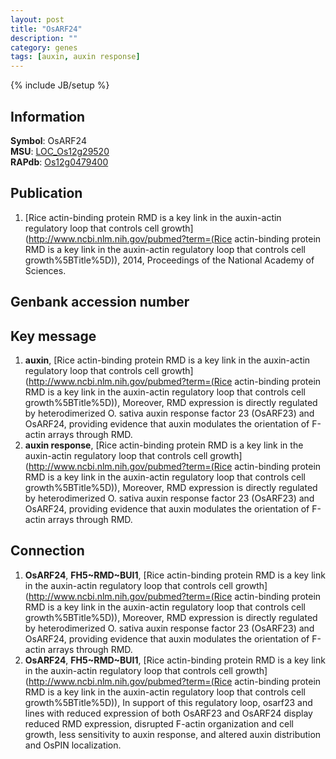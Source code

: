```yaml
---
layout: post
title: "OsARF24"
description: ""
category: genes
tags: [auxin, auxin response]
---
```

{% include JB/setup %}

## Information
__Symbol__: OsARF24  
__MSU__: [LOC_Os12g29520](http://rice.plantbiology.msu.edu/cgi-bin/ORF_infopage.cgi?orf=LOC_Os12g29520)  
__RAPdb__: [Os12g0479400](http://rapdb.dna.affrc.go.jp/viewer/gbrowse_details/irgsp1?name=Os12g0479400)  

## Publication
1. [Rice actin-binding protein RMD is a key link in the auxin-actin regulatory loop that controls cell growth](http://www.ncbi.nlm.nih.gov/pubmed?term=(Rice actin-binding protein RMD is a key link in the auxin-actin regulatory loop that controls cell growth%5BTitle%5D)), 2014, Proceedings of the National Academy of Sciences.

## Genbank accession number

## Key message
1. __auxin__, [Rice actin-binding protein RMD is a key link in the auxin-actin regulatory loop that controls cell growth](http://www.ncbi.nlm.nih.gov/pubmed?term=(Rice actin-binding protein RMD is a key link in the auxin-actin regulatory loop that controls cell growth%5BTitle%5D)), Moreover, RMD expression is directly regulated by heterodimerized O. sativa auxin response factor 23 (OsARF23) and OsARF24, providing evidence that auxin modulates the orientation of F-actin arrays through RMD.
2. __auxin response__, [Rice actin-binding protein RMD is a key link in the auxin-actin regulatory loop that controls cell growth](http://www.ncbi.nlm.nih.gov/pubmed?term=(Rice actin-binding protein RMD is a key link in the auxin-actin regulatory loop that controls cell growth%5BTitle%5D)), Moreover, RMD expression is directly regulated by heterodimerized O. sativa auxin response factor 23 (OsARF23) and OsARF24, providing evidence that auxin modulates the orientation of F-actin arrays through RMD.

## Connection
1. __OsARF24__, __FH5~RMD~BUI1__, [Rice actin-binding protein RMD is a key link in the auxin-actin regulatory loop that controls cell growth](http://www.ncbi.nlm.nih.gov/pubmed?term=(Rice actin-binding protein RMD is a key link in the auxin-actin regulatory loop that controls cell growth%5BTitle%5D)), Moreover, RMD expression is directly regulated by heterodimerized O. sativa auxin response factor 23 (OsARF23) and OsARF24, providing evidence that auxin modulates the orientation of F-actin arrays through RMD.
2. __OsARF24__, __FH5~RMD~BUI1__, [Rice actin-binding protein RMD is a key link in the auxin-actin regulatory loop that controls cell growth](http://www.ncbi.nlm.nih.gov/pubmed?term=(Rice actin-binding protein RMD is a key link in the auxin-actin regulatory loop that controls cell growth%5BTitle%5D)), In support of this regulatory loop, osarf23 and lines with reduced expression of both OsARF23 and OsARF24 display reduced RMD expression, disrupted F-actin organization and cell growth, less sensitivity to auxin response, and altered auxin distribution and OsPIN localization.


